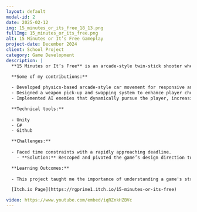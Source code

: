 ```yaml
---
layout: default
modal-id: 2
date: 2025-02-12
img: 15_minutes_or_its_free_18_13.png
fullImg: 15_minutes_or_its_free.png
alt: 15 Minutes or It’s Free Gameplay
project-date: December 2024
client: School Project
category: Game Development
description: |
  **15 Minutes or It’s Free** is an arcade-style twin-stick shooter where you play as a pizza delivery driver navigating the apocalypse. Created alongside my team for my capstone project, this game combines fast-paced action with strategic gameplay elements.

  **Some of my contributions:**
  
  - Developed physics-based arcade-style car movement for responsive and dynamic driving mechanics.
  - Designed a weapon pick-up and swapping system to enhance player choice and strategy.
  - Implemented AI enemies that dynamically pursue the player, increasing the challenge and excitement of the game.

  **Technical tools:**
  
  - Unity
  - C#
  - Github

  **Challenges:**
  
  - Faced time constraints with a rapidly approaching deadline.
    - **Solution:** Rescoped and pivoted the game’s design direction to better align with time constraints and the core game concept. This involved cutting unnecessary features and adjusting the design to maintain a focus on keeping the player in the action.

  **Learning Outcomes:**
  
  - This project taught me the importance of understanding a game's strengths and designing to maximize those strengths. By focusing on what made the game fun, I was able to create a more engaging player experience.

  [Itch.io Page](https://rgprime1.itch.io/15-minutes-or-its-free)

video: https://www.youtube.com/embed/iqRZnkHZBVc
---
```

